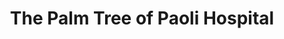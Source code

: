 ---
title: "The Palm Tree of Paoli Hospital"
url: /paoli/the-palm-tree-of-paoli-hospital/
shop: Gebrauchtwaren
---